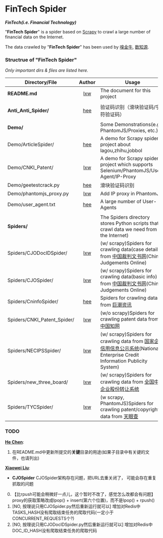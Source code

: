 # FinTech Spider
**_FinTech(i.e. Financial Technology)_**

"**FinTech Spider**" is a spider based on [Scrapy](https://scrapy.org/) to crawl a large number of financial data on the Internet.

The data crawled by "**FinTech Spider**" has been used by [嗅金牛](http://xiujinniu.com/xiujinniu/index.php), [数知源](http://datazhiyuan.com/datazhiyuan/index.php).


### Structrue of "FinTech Spider"
_Only important dirs & files are listed here._

| Directory/File | Author | Usage |
|------|:------:|------|
| **README.md** | [lxw](https://github.com/lxw0109) | The document for this project |
| | |
| **Anti_Anti_Spider/** | [hee](https://github.com/hee0624) | 验证码识别（滑块验证码/字符验证码） |
| | |
| **Demo/** |  | Some Demonstrations(e.g. PhantomJS/Proxies, etc.) |
| Demo/ArticleSpider/ | [hee](https://github.com/hee0624) | A demo for Scrapy spider project about lagou,zhihu,jobbol|
| Demo/CNKI_Patent/ | [lxw](https://github.com/lxw0109) | A demo for Scrapy spiders project which supports Selenium/PhantomJS/User-Agent/IP-Proxy |
| Demo/geetestcrack.py | [hee](https://github.com/hee0624) | 滑块验证码识别 |
| Demo/phantomjs_proxy.py | [lxw](https://github.com/lxw0109) | Add IP proxy in PhantomJS |
| Demo/user_agent.txt | [hee](https://github.com/hee0624) | A large number of User-Agents |
| | |
| **Spiders/** |  | The Spiders directory stores Python scripts that crawl data we need from the Internet) |
| Spiders/CJODocIDSpider/ | [lxw](https://github.com/lxw0109) | (w/ scrapy)Spiders for crawling data(case details) from [中国裁判文书网](http://wenshu.court.gov.cn/)(China Judgements Online) |
| Spiders/CJOSpider/ | [lxw](https://github.com/lxw0109) | (w/ scrapy)Spiders for crawling data(basic info) from [中国裁判文书网](http://wenshu.court.gov.cn/)(China Judgements Online) |
| Spiders/CninfoSpider/ | [hee](https://github.com/hee0624) | Spiders for crawling data from [巨潮资讯](http://www.cninfo.com.cn/cninfo-new/information/companylist) |
| Spiders/CNKI_Patent_Spider/ | [lxw](https://github.com/lxw0109) | (w/o scrapy)Spiders for crawling patent data from [中国知网](http://cnki.net/) |
| Spiders/NECIPSSpider/ | [lxw](https://github.com/lxw0109) | (w/ scrapy)Spiders for crawling data from [国家企业信用信息公示系统](http://www.gsxt.gov.cn/corp-query-homepage.html)(National Enterprise Credit Information Publicity System) |
| Spiders/new_three_board/ | [lxw](https://github.com/lxw0109) | (w/ scrapy)Spiders for crawling data from [全国中小企业股份转让系统](http://www.neeq.com.cn/nq/listedcompany.html) |
| Spiders/TYCSpider/ | [lxw](https://github.com/lxw0109) | (w scrapy, PhantomJS)Spiders for crawling patent/copyright data from [天眼查](http://www.tianyancha.com/) |


### TODO
**[He Chen](https://github.com/hee0624)**:
1. 在README.md中更新所提交的**关键**目录的用途(如果子目录中有关键的文件，也请列出)

**[Xiaowei Liu](https://github.com/lxw0109)**:
+ **CJOSpider**
 CJOSpider架构存在问题，把URL去重关闭了， 可能会存在重复抓取的问题

 0. 【比rpush可能会稍微好一点儿，这个暂时不改了，感觉怎么改都会有问题】proxy的获取策略改成lpop() + insert(第六个位置)，而不是lpop() + rpush()
 1. [NO, 按理说只用CJOSpider.py然后重新运行就可以] 增加对Redis中TASKS_HASH没有爬取结束任务的爬取代码(一定小于CONCURRENT_REQUESTS个?)
 2. [NO, 按理说只用CJODocIDSpider.py然后重新运行就可以] 增加对Redis中DOC_ID_HASH没有爬取结束任务的爬取代码

